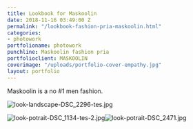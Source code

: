 ```yaml
---
title: Lookbook for Maskoolin
date: 2018-11-16 03:49:00 Z
permalink: "/lookbook-fashion-pria-maskoolin.html"
categories:
- photowork
portfolioname: photowork
punchline: Maskoolin fashion pria
portfolioclient: MASKOOLIN
coverimage: "/uploads/portfolio-cover-empathy.jpg"
layout: portfolio
---
```


Maskoolin is a no #1 men fashion.

![look-landscape-DSC_2296-tes.jpg](/uploads/look-landscape-DSC_2296-tes.jpg)

![look-potrait-DSC_1134-tes-2.jpg](/uploads/look-potrait-DSC_1134-tes-2.jpg)![look-potrait-DSC_2471.jpg](/uploads/look-potrait-DSC_2471.jpg)